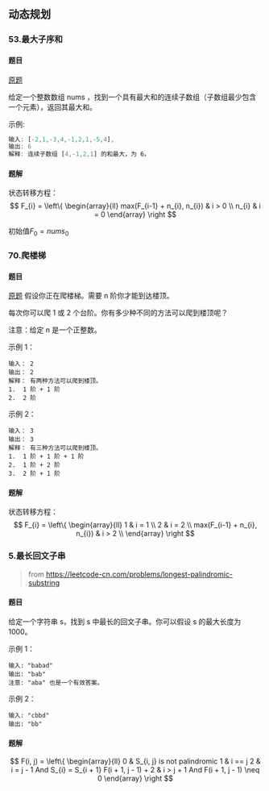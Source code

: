 ## 动态规划

### 53.最大子序和

#### 题目
[原题](https://leetcode-cn.com/problems/maximum-subarray)

给定一个整数数组 nums ，找到一个具有最大和的连续子数组（子数组最少包含一个元素），返回其最大和。

示例:
```js
输入: [-2,1,-3,4,-1,2,1,-5,4],
输出: 6
解释: 连续子数组 [4,-1,2,1] 的和最大，为 6。
```

#### 题解
状态转移方程：
$$
F_{i} =  \left\{ \begin{array}{ll}
max(F_{i-1} + n_{i}, n_{i}) & i > 0 \\
n_{i} & i = 0
\end{array} \right
$$

初始值$F_{0} = nums_{0}$

### 70.爬楼梯

#### 题目
[原题](https://leetcode-cn.com/problems/climbing-stairs)
假设你正在爬楼梯。需要 n 阶你才能到达楼顶。

每次你可以爬 1 或 2 个台阶。你有多少种不同的方法可以爬到楼顶呢？

注意：给定 n 是一个正整数。

示例 1：
```
输入： 2
输出： 2
解释： 有两种方法可以爬到楼顶。
1.  1 阶 + 1 阶
2.  2 阶
```

示例 2：
```
输入： 3
输出： 3
解释： 有三种方法可以爬到楼顶。
1.  1 阶 + 1 阶 + 1 阶
2.  1 阶 + 2 阶
3.  2 阶 + 1 阶
```
#### 题解
状态转移方程：
$$
F_{i} = \left\{ \begin{array}{ll}
1 & i = 1 \\
2 & i = 2 \\
max(F_{i-1} + n_{i}, n_{i}) & i > 2 \\
\end{array} \right
$$

### 5.最长回文子串
> from https://leetcode-cn.com/problems/longest-palindromic-substring

#### 题目
给定一个字符串 s，找到 s 中最长的回文子串。你可以假设 s 的最大长度为 1000。

示例 1：
```
输入: "babad"
输出: "bab"
注意: "aba" 也是一个有效答案。
```

示例 2：
```
输入: "cbbd"
输出: "bb"
```

#### 题解
$$
F(i, j) = \left\{ \begin{array}{ll}
0 & S_{i, j} is not palindromic
1 & i == j
2 & i = j - 1 And S_{i} = S_{i + 1}
F(i + 1, j - 1) + 2 & i > j + 1 And F(i + 1, j - 1) \neq 0
\end{array} \right
$$